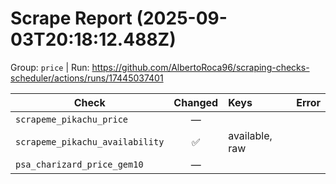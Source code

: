 # Scrape Report (2025-09-03T20:18:12.488Z)

Group: `price`  |  Run: https://github.com/AlbertoRoca96/scraping-checks-scheduler/actions/runs/17445037401

| Check | Changed | Keys | Error |
|---|:---:|:--|:--|
| `scrapeme_pikachu_price` | — |  |  |
| `scrapeme_pikachu_availability` | ✅ | available, raw |  |
| `psa_charizard_price_gem10` | — |  |  |
